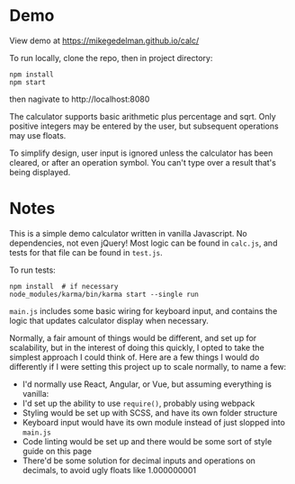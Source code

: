 # Demo

View demo at https://mikegedelman.github.io/calc/

To run locally, clone the repo, then in project directory:

```
npm install
npm start
```

then nagivate to http://localhost:8080

The calculator supports basic arithmetic plus percentage and sqrt. Only positive integers may be entered by the user, but subsequent operations may use floats. 

To simplify design, user input is ignored unless the calculator has been cleared, or after an operation symbol. You can't type over a result that's being displayed.

# Notes

This is a simple demo calculator written in vanilla Javascript. No dependencies, not even jQuery!
Most logic can be found in `calc.js`, and tests for that file can be found in `test.js`.

To run tests:

```
npm install  # if necessary
node_modules/karma/bin/karma start --single run
```

`main.js` includes some basic wiring for keyboard input, and contains the logic that updates calculator display when necessary.

Normally, a fair amount of things would be different, and set up for scalability, but in the interest of doing this quickly, I opted to take the simplest approach I could think of.
Here are a few things I would do differently if I were setting this project up to scale normally, to name a few:

* I'd normally use React, Angular, or Vue, but assuming everything is vanilla:
* I'd set up the ability to use `require()`, probably using webpack
* Styling would be set up with SCSS, and have its own folder structure
* Keyboard input would have its own module instead of just slopped into `main.js`
* Code linting would be set up and there would be some sort of style guide on this page
* There'd be some solution for decimal inputs and operations on decimals, to avoid ugly floats like 1.000000001
